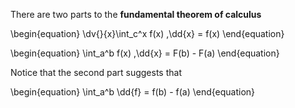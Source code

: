 There are two parts to the **fundamental theorem of calculus**

\begin{equation}
\dv{}{x}\int_c^x f(x) \,\dd{x} = f(x)
\end{equation}

\begin{equation}
\int_a^b f(x) \,\dd{x} = F(b) - F(a)
\end{equation}

Notice that the second part suggests that

\begin{equation}
\int_a^b \dd{f} = f(b) - f(a)
\end{equation}